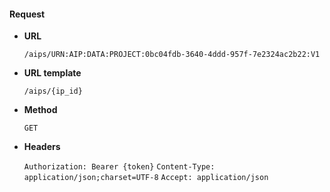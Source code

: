 #### Request

* **URL**

  `/aips/URN:AIP:DATA:PROJECT:0bc04fdb-3640-4ddd-957f-7e2324ac2b22:V1`

* **URL template**

  `/aips/{ip_id}`

* **Method**

  `GET`

* **Headers**

  `Authorization: Bearer {token}`
  `Content-Type: application/json;charset=UTF-8`
  `Accept: application/json`
